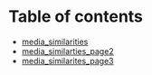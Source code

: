 # Table of contents

* [media\_similarities](README.md)
* [media\_similarties\_page2](media_similarties_page2.md)
* [media\_similarites\_page3](media_similarites_page3.md)

